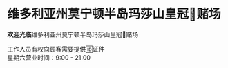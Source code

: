 <html>

<h1>维多利亚州莫宁顿半岛玛莎山皇冠👑赌场</h1>

<p id="intro"><strong>欢迎光临</strong>维多利亚州莫宁顿半岛玛莎山皇冠👑赌场</p>

<p id="openinghours">
工作人员有权向顾客需要提供🆔证件
<br>
星期六营业时间：9:00 - 21:00
</p>



</html>
